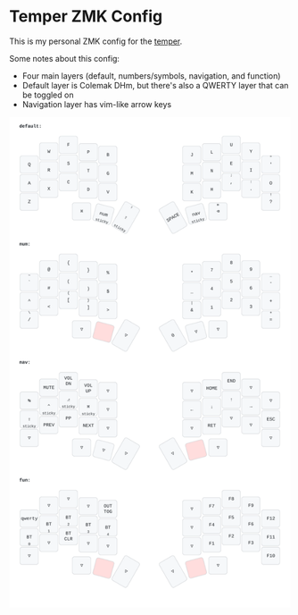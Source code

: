 # Temper ZMK Config

This is my personal ZMK config for the [temper](https://github.com/raeedcho/chocofi-temper).

Some notes about this config:
- Four main layers (default, numbers/symbols, navigation, and function)
- Default layer is Colemak DHm, but there's also a QWERTY layer that can be toggled on
- Navigation layer has vim-like arrow keys

![Temper Keymap](keymap_img/temper_keymap.svg)
